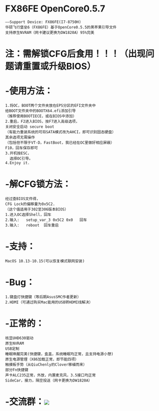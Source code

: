 #   FX86FE OpenCore0.5.7
    ——Support Device: FX86FE(I7-8750H)
    华硕飞行堡垒6（FX86FE）基于OpenCore0.5.5的黑苹果引导文件
    支持原生NVRAM（网卡建议更换为DW1820A）95%完美
#   注：需解锁CFG后食用！！！（出现问题请重置或升级BIOS）
#   -使用方法：
    1.将OC，BOOT两个文件夹放在EPS分区的EFI文件夹中
    给BOOT文件夹中的BOOTX64.efi添加引导
    （推荐使用BOOTIECE，或在BIOS中添加）
    2.重启，F2进入BIOS，按F7进入高级选项，
    关闭安全启动 secure boot
    （有能力重装系统的可将SATA模式改为AHCI，即可识别固态硬盘）
    其余选项无需操作
    （包括但不限于VT-D，FastBoot，我已经在OC里做好相应屏蔽）
    F10，回车保存即可
    3.开机按ESC，
      选择OC引导。
    4.Enjoy it.
#   -解CFG锁方法：
    经过查BIOS文件得，
    CFG Lock的偏移量为0x5C2.
    （这个值适用于302至306版本BIOS）
    1.进入OC选择Shell，回车
    2.输入:   setup_var_3 0x5C2 0x0   回车
    3.输入:   reboot  回车重启
#   -支持：
    MacOS 10.13-10.15(可以恢复模式联网安装)
#   -Bug：
    1.键盘灯快捷键（等后期AsusSMC作者更新）
    2.HDMI（可通过购买Mac能用的USB转HDMI线解决）
#   -正常的：
    核显UHD630驱动
    原生NVRAM
    USB定制
    睡眠唤醒完美(快捷键，盒盖，系统睡眠均正常，且支持电源小憩)
    原生电源管理（X86加载正常，即节能四项）
    触摸板手势（从QiuChenly的Clover移植而来）
    部分Fn快捷键
    声卡ALC235正常，外放，内置麦克风，3.5接口均正常
    SideCar，接力，隔空投送（网卡更换为DW1820A）
#   -交流群：![](https://github.com/EricCui2333/FX86FE-OpenCore-0.5.5/blob/master/854752511.jpg)

